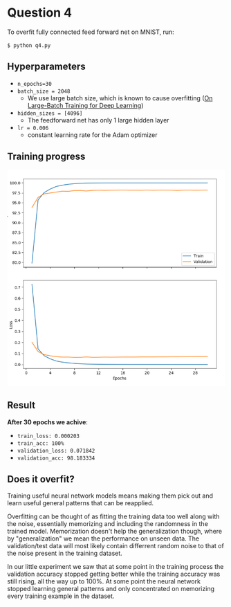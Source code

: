# Question 4
To overfit fully connected feed forward net on MNIST, run:
```
$ python q4.py
```

## Hyperparameters 
- `n_epochs=30`
- `batch_size = 2048`
    - We use large batch size, which is known to cause overfitting ([On Large-Batch Training for Deep Learning](https://arxiv.org/abs/1609.04836))
- `hidden_sizes = [4096]`
    - The feedforward net has only 1 large hidden layer
- `lr = 0.006`
    - constant learning rate for the Adam optimizer

## Training progress
![Loss and accuracy figure](q4_mnist_overfit_acc_loss_figure.png)


## Result
**After 30 epochs we achive**:
- `train_loss: 0.000203`
- `train_acc: 100%`
- `validation_loss: 0.071842`
- `validation_acc: 98.183334`

## Does it overfit?
Training useful neural network models means making them pick out and learn useful general patterns that can be reapplied.

Overfitting can be thought of as fitting the training data too well along with the noise, essentially memorizing and including the randomness in the trained model. Memorization doesn't help the generalization though, where by "generalization" we mean the performance on unseen data. The validation/test data will most likely contain differrent random noise to that of the noise present in the training dataset.

In our little experiment we saw that at some point in the training process the validation accuracy stopped getting better while the training accuracy was still rising, all the way up to 100%. At some point the neural network stopped learning general patterns and only concentrated on memorizing every training example in the dataset.
